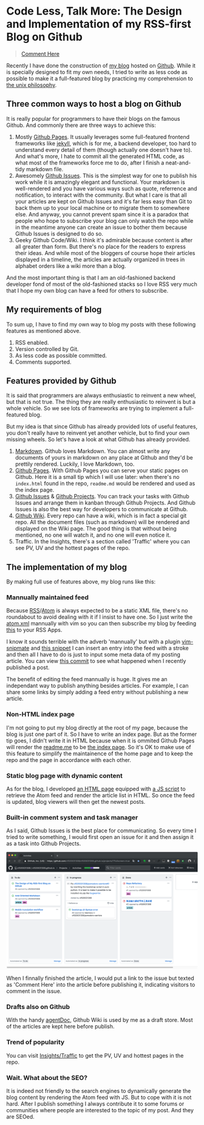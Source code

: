 # Code Less, Talk More: The Design and Implementation of my RSS-first Blog on Github

> [Comment Here](/../../issues/5)

Recently I have done the construction of [my blog](https://cf020031308.github.io/blog/) hosted on [Github](https://github.com). While it is specially designed to fit my own needs, I tried to write as less code as possible to make it a full-featured blog by practicing my comprehension to [the unix philosophy](https://en.wikipedia.org/wiki/Unix_philosophy).

## Three common ways to host a blog on Github

It is really popular for programmers to have their blogs on the famous Github. And commonly there are three ways to achieve this:

1. Mostly [Github Pages](https://pages.github.com). It usually leverages some full-featured frontend frameworks like [jekyll](https://github.com/jekyll/jekyll), which is for me, a backend developer, too hard to understand every detail of them (though actually one doesn't have to). And what's more, I hate to commit all the generated HTML code, as what most of the frameworks force me to do, after I finish a neat-and-tidy markdown file.
2. Awesomely [Github Issues](https://help.github.com/en/articles/about-issues). This is the simplest way for one to publish his work while it is amazingly elegant and functional. Your markdown is well-rendered and you have various ways such as quote, referrence and notification, to interact with the community. But what I care is that all your articles are kept on Github Issues and it's far less easy than Git to back them up to your local machine or to migrate them to somewhere else. And anyway, you cannot prevent spam since it is a paradox that people who hope to subscribe your blog can only watch the repo while in the meantime anyone can create an issue to bother them because Github Issues is designed to do so.
3. Geeky Github Code/Wiki. I think it's admirable because content is after all greater than form. But there's no place for the readers to express their ideas. And while most of the bloggers of course hope their articles displayed in a timeline, the articles are actually organized in trees in alphabet orders like a wiki more than a blog.

And the most important thing is that I am an old-fashioned backend developer fond of most of the old-fashioned stacks so I love RSS very much that I hope my own blog can have a feed for others to subscribe.

## My requirements of blog

To sum up, I have to find my own way to blog my posts with these following features as mentioned above.

1. RSS enabled.
2. Version controlled by Git.
3. As less code as possible committed.
4. Comments supported.

## Features provided by Github

It is said that programmers are always enthusiastic to reinvent a new wheel, but that is not true. The thing they are really enthusiastic to reinvent is but a whole vehicle. So we see lots of frameworks are trying to implement a full-featured blog.

But my idea is that since Github has already provided lots of useful features, you don't really have to reinvent yet another vehicle, but to find your own missing wheels. So let's have a look at what Github has already provided.

1. [Markdown](https://guides.github.com/features/mastering-markdown/). Github loves Markdown. You can almost write any documents of yours in markdown on any place at Github and they'd be prettily rendered. Luckily, I love Markdown, too.
2. [Github Pages](https://pages.github.com). With Github Pages you can serve your static pages on Github. Here it is a small tip which I will use later: when there's no `index.html` found in the repo, `readme.md` would be rendered and used as the index page.
3. [Github Issues](https://help.github.com/en/articles/about-issues) & [Github Projects](https://help.github.com/en/articles/about-project-boards). You can track your tasks with Github Issues and arrange them in kanban through Github Projects. And Github Issues is also the best way for developers to communicate at Github.
4. [Github Wiki](https://help.github.com/en/articles/about-wikis). Every repo can have a wiki, which is in fact a special git repo. All the document files (such as markdown) will be rendered and displayed on the Wiki page. The good thing is that without being mentioned, no one will watch it, and no one will even notice it.
5. Traffic. In the Insights, there's a section called 'Traffic' where you can see PV, UV and the hottest pages of the repo.

## The implementation of my blog

By making full use of features above, my blog runs like this:

### Mannually maintained feed

Because [RSS](https://cyber.harvard.edu/rss/rss.html)/[Atom](https://tools.ietf.org/html/rfc4287) is always expected to be a static XML file, there's no roundabout to avoid dealing with it if I insist to have one. So I just write the [atom.xml](https://github.com/cf020031308/cf020031308.github.io/blob/master/blog/atom.xml) mannually with vim so you can then subscribe my blog by feeding [this](https://cf020031308.github.io/blog/atom.xml) to your RSS Apps.

I know it sounds terrible with the adverb 'mannually' but with a plugin [vim-snipmate](https://github.com/garbas/vim-snipmate) and [this snippet](https://github.com/cf020031308/cf020031308.github.io/blob/master/dotfiles/vim/vim-snippets/xml.snippets) I can insert an entry into the feed with a stroke and then all I have to do is just to input some meta data of my posting article. You can view [this commit](https://github.com/cf020031308/cf020031308.github.io/commit/6f226723e3f0bcca9de4722f5b2564d3f619cf0f) to see what happened when I recently published a post.

The benefit of editing the feed mannually is huge. It gives me an independant way to publish anything besides articles. For example, I can share some links by simply adding a feed entry without publishing a new article.

### Non-HTML index page

I'm not going to put my blog directly at the root of my page, because the blog is just one part of it. So I have to write an index page. But as the former tip goes, I didn't write it in HTML because when it is ommited Github Pages will render the [readme.me](https://github.com/cf020031308/cf020031308.github.io/blob/master/README.md) to be [the index page](https://cf020031308.github.io/index.html). So it's OK to make use of this feature to simplify the maintainence of the home page and to keep the repo and the page in accordance with each other.

### Static blog page with dynamic content

As for the blog, I developed [an HTML page](https://github.com/cf020031308/cf020031308.github.io/blob/master/blog/index.html) equipped with [a JS script](https://github.com/cf020031308/cf020031308.github.io/blob/master/blog/index.js) to retrieve the Atom feed and render the article list in HTML. So once the feed is updated, blog viewers will then get the newest posts.

### Built-in comment system and task manager

As I said, Github Issues is the best place for communicating. So every time I tried to write something, I would first open an issue for it and then assign it as a task into Github Projects.

![Github Projects as a Kanban](Untitled-838ed136-a22f-4629-b366-17f44005915e.png)

When I finnally finished the article, I would put a link to the issue but texted as 'Comment Here' into the article before publishing it, indicating visitors to comment in the issue.

### Drafts also on Github

With the handy [agentDoc](https://github.com/cf020031308/agentDoc), Github Wiki is used by me as a draft store. Most of the articles are kept here before publish.

### Trend of popularity

You can visit [Insights/Traffic](https://github.com/cf020031308/cf020031308.github.io/graphs/traffic) to get the PV, UV and hottest pages in the repo.

### Wait. What about the SEO?

It is indeed not friendly to the search engines to dynamically generate the blog content by rendering the Atom feed with JS. But to cope with it is not hard. After I publish something I always contribute it to some forums or communities where people are interested to the topic of my post. And they are SEOed.
